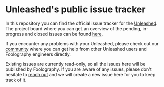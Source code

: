 # Unleashed's public issue tracker

In this repository you can find the official issue tracker for the [Unleashed](https://www.foolography.com/products/unleashed/). The project board where you can get an overview of the pending, in-progress and closed issues can be found [here](https://github.com/foolography/unleashed/projects/1).

If you encounter any problems with your Unleashed, please check out our [community](https://www.foolography.com/community/) where you can get help from other Unleashed users and Foolography engineers directly.

Existing issues are currently read-only, so all the issues here will be published by Foolography. If you are aware of any issues, please don't hesitate to [reach out](https://www.foolography.com/community/viewforum.php?f=13) and we will create a new issue here for you to keep track of it.
